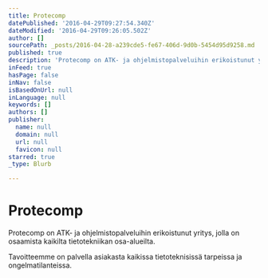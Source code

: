 ```yaml
---
title: Protecomp
datePublished: '2016-04-29T09:27:54.340Z'
dateModified: '2016-04-29T09:26:05.502Z'
author: []
sourcePath: _posts/2016-04-28-a239cde5-fe67-406d-9d0b-5454d95d9258.md
published: true
description: 'Protecomp on ATK- ja ohjelmistopalveluihin erikoistunut yritys, jolla on osaamista kaikilta tietotekniikan osa-alueilta.'
inFeed: true
hasPage: false
inNav: false
isBasedOnUrl: null
inLanguage: null
keywords: []
authors: []
publisher:
  name: null
  domain: null
  url: null
  favicon: null
starred: true
_type: Blurb

---
```

# Protecomp

Protecomp on ATK- ja ohjelmistopalveluihin erikoistunut yritys, jolla on osaamista kaikilta tietotekniikan osa-alueilta.

Tavoitteemme on palvella asiakasta kaikissa tietoteknisissä tarpeissa ja ongelmatilanteissa.